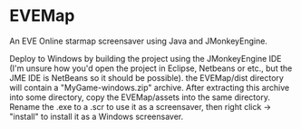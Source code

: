 EVEMap
======

An EVE Online starmap screensaver using Java and JMonkeyEngine.

Deploy to Windows by building the project using the JMonkeyEngine IDE (I'm unsure how you'd open the project in Eclipse, Netbeans or etc., but the JME IDE is NetBeans so it should be possible). the EVEMap/dist directory will contain a "MyGame-windows.zip" archive. After extracting this archive into some directory, copy the EVEMap/assets into the same directory. Rename the .exe to a .scr to use it as a screensaver, then right click -> "install" to install it as a Windows screensaver.
